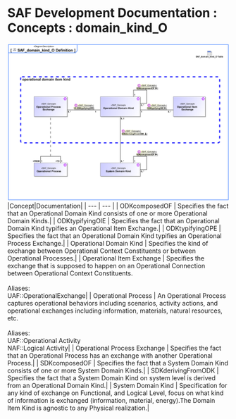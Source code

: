 # SAF Development Documentation : Concepts : domain_kind_O 
![SAF_domain_kind_O Definition.svg](./diagrams/SAF_domain_kind_O-Definition.svg)
|Concept|Documentation|
| --- | --- |
| ODKcomposedOF | Specifies the fact that an Operational Domain Kind consists of one or more Operational Domain Kinds.|
| ODKtypifyingOIE | Specifies the fact that an Operational Domain Kind typifies an Operational Item Exchange.|
| ODKtypifyingOPE | Specifies the fact that an Operational Domain Kind typifies an Operational Process Exchange.|
| Operational Domain Kind | Specifies the kind of exchange between Operational Context Constituents or between Operational Processes.|
| Operational Item Exchange | Specifies the exchange that is supposed to happen on an Operational Connection between Operational Context Constituents.<br><br>Aliases:<br>UAF::OperationalExchange|
| Operational Process | An Operational Process captures operational behaviors including scenarios, activity actions, and operational exchanges including information, materials, natural resources, etc.<br><br>Aliases:<br>UAF::Operational Activity<br>NAF::Logical Activity|
| Operational Process Exchange | Specifies the fact that an Operational Process has an exchange with another Operational Process.|
| SDKcomposedOF | Specifies the fact that a System Domain Kind consists of one or more System Domain Kinds.|
| SDKderivingFromODK | Specifies the fact that a System Domain Kind on system level is derived from an Operational Domain Kind.|
| System Domain Kind | Specification for any kind of exchange on Functional, and Logical Level, focus on what kind of information is exchanged (information, material, energy).The Domain Item Kind is agnostic to any Physical realization.|

